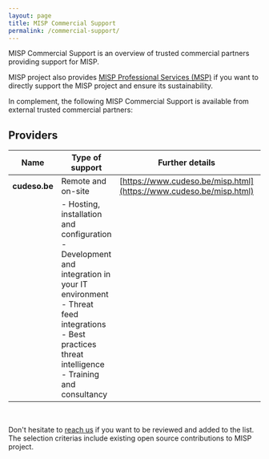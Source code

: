 ```yaml
---
layout: page
title: MISP Commercial Support
permalink: /commercial-support/
---
```


MISP Commercial Support is an overview of trusted commercial partners providing support for MISP. 

MISP project also provides [MISP Professional Services (MSP)](/professional-services/) if you want to directly support the MISP project and ensure its sustainability.

In complement, the following MISP Commercial Support is available from external trusted commercial partners:

## Providers

| Name   | Type of support | Further details  | Region |
|---|---|---|---|
| **cudeso.be**  | Remote and on-site | [https://www.cudeso.be/misp.html](https://www.cudeso.be/misp.html) | Europe |
|            | - Hosting, installation and configuration <br /> - Development and integration in your IT environment <br /> - Threat feed integrations <br /> - Best practices threat intelligence <br /> - Training and consultancy |   | |

<br />

Don't hesitate to [reach us](/contact) if you want to be reviewed and added to the list. The selection criterias include existing open source contributions to MISP project.

